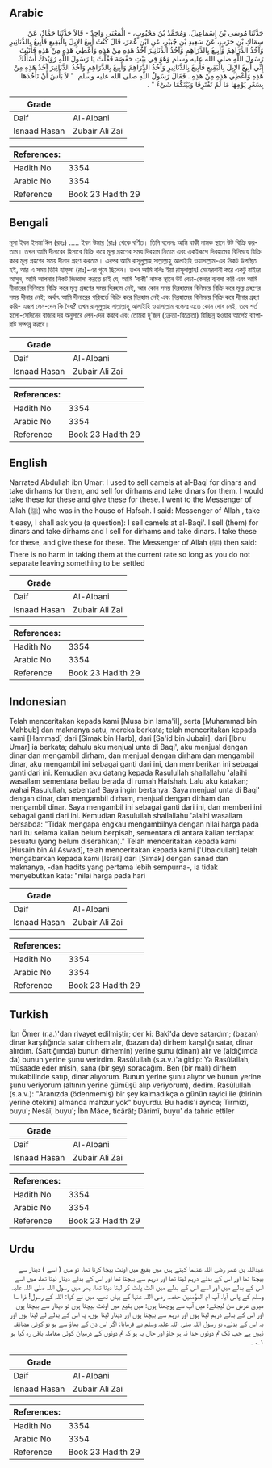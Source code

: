 ## Arabic


<div dir="rtl" lang="ar" style={{fontSize:'larger',backgroundColor:'#f8f9fa',padding:20}}>
حَدَّثَنَا مُوسَى بْنُ إِسْمَاعِيلَ، وَمُحَمَّدُ بْنُ مَحْبُوبٍ، - الْمَعْنَى وَاحِدٌ - قَالاَ حَدَّثَنَا حَمَّادٌ، عَنْ سِمَاكِ بْنِ حَرْبٍ، عَنْ سَعِيدِ بْنِ جُبَيْرٍ، عَنِ ابْنِ عُمَرَ، قَالَ كُنْتُ أَبِيعُ الإِبِلَ بِالْبَقِيعِ فَأَبِيعُ بِالدَّنَانِيرِ وَآخُذُ الدَّرَاهِمَ وَأَبِيعُ بِالدَّرَاهِمِ وَآخُذُ الدَّنَانِيرَ آخُذُ هَذِهِ مِنْ هَذِهِ وَأُعْطِي هَذِهِ مِنْ هَذِهِ فَأَتَيْتُ رَسُولَ اللَّهِ صلى الله عليه وسلم وَهُوَ فِي بَيْتِ حَفْصَةَ فَقُلْتُ يَا رَسُولَ اللَّهِ رُوَيْدَكَ أَسْأَلُكَ إِنِّي أَبِيعُ الإِبِلَ بِالْبَقِيعِ فَأَبِيعُ بِالدَّنَانِيرِ وَآخُذُ الدَّرَاهِمَ وَأَبِيعُ بِالدَّرَاهِمِ وَآخُذُ الدَّنَانِيرَ آخُذُ هَذِهِ مِنْ هَذِهِ وَأُعْطِي هَذِهِ مِنْ هَذِهِ ‏.‏ فَقَالَ رَسُولُ اللَّهِ صلى الله عليه وسلم ‏ "‏ لاَ بَأْسَ أَنْ تَأْخُذَهَا بِسَعْرِ يَوْمِهَا مَا لَمْ تَفْتَرِقَا وَبَيْنَكُمَا شَىْءٌ ‏"‏ ‏.‏
</div>
<div style={{backgroundColor:'#f8f9fa',padding:20, marginBottom: 10}}><table> <thead> <tr> <th>Grade</th> <th></th> </tr> </thead> <tbody> <tr><td>Daif</td><td>Al-Albani</td></tr><tr><td>Isnaad Hasan</td><td>Zubair Ali Zai</td></tr></tbody></table><table> <thead> <tr> <th>References:</th> <th></th> </tr> </thead> <tbody><tr><td>Hadith No</td><td>3354</td></tr><tr><td>Arabic No</td><td>3354</td></tr><tr><td>Reference</td><td>Book 23 Hadith 29</td></tr></tbody></table></div>

## Bengali


<div dir="ltr" lang="bn" style={{fontSize:'larger',backgroundColor:'#f8f9fa',padding:20}}>
মূসা ইবন ইসমা'ঈল (রহঃ) ..... ইবন উমার (রাঃ) থেকে বর্ণিত। তিনি বলেনঃ আমি বাকী নামক স্থানে উট বিক্রি করতাম। তখন আমি দীনারের হিসাবে বিক্রি করে মূল্য গ্রহণের সময় দিরহাম নিতাম এবং একইরূপে দিরহামের বিনিময়ে বিক্রি করে মূল্য গ্রহণের সময় দীনার গ্রহণ করতাম। এরপর আমি রাসূলুল্লাহ সাল্লাল্লাহু আলাইহি ওয়াসাল্লাম-এর নিকট উপস্থিত হই, আর এ সময় তিনি হাফ্‌সা (রাঃ)-এর গৃহে ছিলেন। তখন আমি বলিঃ ইয়া রাসূলাল্লাহ! মেহেরবানী করে একটু বাইরে আসুন, আমি আপনার নিকট জিজ্ঞাসা করতে চাই যে, আমি 'বাকী' নামক স্থানে উট বেচা-কেনার ব্যবসা করি এবং আমি দীনারের বিনিময়ে বিক্রি করে মূল্য গ্রহণের সময় দিরহাম নেই, আর কোন সময় দিরহামের বিনিময়ে বিক্রি করে মূল্য গ্রহণের সময় দীনার নেই; অর্থাৎ আমি দীনারের পরিবর্তে বিক্রি করে দিরহাম নেই এবং দিরহামের বিনিময়ে বিক্রি করে দীনার গ্রহণ করি- এরূপ লেন-দেন কি বৈধ? তখন রাসূলুল্লাহ সাল্লাল্লাহু আলাইহি ওয়াসাল্লাম বলেনঃ এতে কোন দোষ নেই, তবে শর্ত হলো-সেদিনের বাজার দর অনুসারে লেন-দেন করবে এবং তোমরা দু'জন (ক্রেতা-বিক্রেতা) বিচ্ছিন্ন হওয়ার আগেই ব্যাপারটি সম্পন্ন করবে।
</div>
<div style={{backgroundColor:'#f8f9fa',padding:20, marginBottom: 10}}><table> <thead> <tr> <th>Grade</th> <th></th> </tr> </thead> <tbody> <tr><td>Daif</td><td>Al-Albani</td></tr><tr><td>Isnaad Hasan</td><td>Zubair Ali Zai</td></tr></tbody></table><table> <thead> <tr> <th>References:</th> <th></th> </tr> </thead> <tbody><tr><td>Hadith No</td><td>3354</td></tr><tr><td>Arabic No</td><td>3354</td></tr><tr><td>Reference</td><td>Book 23 Hadith 29</td></tr></tbody></table></div>

## English


<div dir="ltr" lang="en" style={{fontSize:'larger',backgroundColor:'#f8f9fa',padding:20}}>
Narrated Abdullah ibn Umar: I used to sell camels at al-Baqi for dinars and take dirhams for them, and sell for dirhams and take dinars for them. I would take these for these and give these for these. I went to the Messenger of Allah (ﷺ) who was in the house of Hafsah. I said: Messenger of Allah , take it easy, I shall ask you (a question): I sell camels at al-Baqi'. I sell (them) for dinars and take dirhams and I sell for dirhams and take dinars. I take these for these, and give these for these. The Messenger of Allah (ﷺ) then said: There is no harm in taking them at the current rate so long as you do not separate leaving something to be settled
</div>
<div style={{backgroundColor:'#f8f9fa',padding:20, marginBottom: 10}}><table> <thead> <tr> <th>Grade</th> <th></th> </tr> </thead> <tbody> <tr><td>Daif</td><td>Al-Albani</td></tr><tr><td>Isnaad Hasan</td><td>Zubair Ali Zai</td></tr></tbody></table><table> <thead> <tr> <th>References:</th> <th></th> </tr> </thead> <tbody><tr><td>Hadith No</td><td>3354</td></tr><tr><td>Arabic No</td><td>3354</td></tr><tr><td>Reference</td><td>Book 23 Hadith 29</td></tr></tbody></table></div>

## Indonesian


<div dir="ltr" lang="id" style={{fontSize:'larger',backgroundColor:'#f8f9fa',padding:20}}>
Telah menceritakan kepada kami [Musa bin Isma'il], serta [Muhammad bin Mahbub] dan maknanya satu, mereka berkata; telah menceritakan kepada kami [Hammad] dari [Simak bin Harb], dari [Sa'id bin Jubair], dari [Ibnu Umar] ia berkata; dahulu aku menjual unta di Baqi', aku menjual dengan dinar dan mengambil dirham, dan menjual dengan dirham dan mengambil dinar, aku mengambil ini sebagai ganti dari ini, dan memberikan ini sebagai ganti dari ini. Kemudian aku datang kepada Rasulullah shallallahu 'alaihi wasallam sementara beliau berada di rumah Hafshah. Lalu aku katakan; wahai Rasulullah, sebentar! Saya ingin bertanya. Saya menjual unta di Baqi' dengan dinar, dan mengambil dirham, menjual dengan dirham dan mengambil dinar. Saya mengambil ini sebagai ganti dari ini, dan memberi ini sebagai ganti dari ini. Kemudian Rasulullah shallallahu 'alaihi wasallam bersabda: "Tidak mengapa engkau mengambilnya dengan nilai harga pada hari itu selama kalian belum berpisah, sementara di antara kalian terdapat sesuatu (yang belum diserahkan)." Telah menceritakan kepada kami [Husain bin Al Aswad], telah menceritakan kepada kami ['Ubaidullah] telah mengabarkan kepada kami [Israil] dari [Simak] dengan sanad dan maknanya, -dan hadits yang pertama lebih sempurna-, ia tidak menyebutkan kata: "nilai harga pada hari
</div>
<div style={{backgroundColor:'#f8f9fa',padding:20, marginBottom: 10}}><table> <thead> <tr> <th>Grade</th> <th></th> </tr> </thead> <tbody> <tr><td>Daif</td><td>Al-Albani</td></tr><tr><td>Isnaad Hasan</td><td>Zubair Ali Zai</td></tr></tbody></table><table> <thead> <tr> <th>References:</th> <th></th> </tr> </thead> <tbody><tr><td>Hadith No</td><td>3354</td></tr><tr><td>Arabic No</td><td>3354</td></tr><tr><td>Reference</td><td>Book 23 Hadith 29</td></tr></tbody></table></div>

## Turkish


<div dir="ltr" lang="tr" style={{fontSize:'larger',backgroundColor:'#f8f9fa',padding:20}}>
İbn Ömer (r.a.)'dan rivayet edilmiştir; der ki: Bakî'da deve satardım; (bazan) dinar karşılığında satar dirhem alır, (bazan da) dirhem karşılığı satar, dinar alırdım. (Sattığımda) bunun dirhemin) yerine şunu (dinarı) alır ve (aldığımda da) bunun yerine şunu verirdim. Rasûlullah (s.a.v.)'a gidip: Ya Rasûlallah, müsaade eder misin, sana (bir şey) soracağım. Ben (bir malı) dirhem mukabilinde satıp, dinar alıyorum. Bunun yerine şunu alıyor ve bunun yerine şunu veriyorum (altının yerine gümüşü alıp veriyorum), dedim. Rasûlullah (s.a.v.): "Aranızda (ödenmemiş) bir şey kalmadıkça o günün rayici ile (birinin yerine ötekini) almanda mahzur yok" buyurdu. Bu hadis'i ayrıca; Tirmizî, buyu'; Nesâî, buyu'; İbn Mâce, ticârât; Dârimî, buyu' da tahric ettiler
</div>
<div style={{backgroundColor:'#f8f9fa',padding:20, marginBottom: 10}}><table> <thead> <tr> <th>Grade</th> <th></th> </tr> </thead> <tbody> <tr><td>Daif</td><td>Al-Albani</td></tr><tr><td>Isnaad Hasan</td><td>Zubair Ali Zai</td></tr></tbody></table><table> <thead> <tr> <th>References:</th> <th></th> </tr> </thead> <tbody><tr><td>Hadith No</td><td>3354</td></tr><tr><td>Arabic No</td><td>3354</td></tr><tr><td>Reference</td><td>Book 23 Hadith 29</td></tr></tbody></table></div>

## Urdu


<div dir="rtl" lang="ur" style={{fontSize:'larger',backgroundColor:'#f8f9fa',padding:20}}>
عبداللہ بن عمر رضی اللہ عنہما کہتے ہیں میں بقیع میں اونٹ بیچا کرتا تھا، تو میں ( اسے ) دینار سے بیچتا تھا اور اس کے بدلے درہم لیتا تھا اور درہم سے بیچتا تھا اور اس کے بدلے دینار لیتا تھا، میں اسے اس کے بدلے میں اور اسے اس کے بدلے میں الٹ پلٹ کر لیتا دیتا تھا، پھر میں رسول اللہ صلی اللہ علیہ وسلم کے پاس آیا، آپ ام المؤمنین حفصہ رضی اللہ عنہا کے یہاں تھے، میں نے کہا: اللہ کے رسول! ذرا سا میری عرض سن لیجئے: میں آپ سے پوچھتا ہوں: میں بقیع میں اونٹ بیچتا ہوں تو دینار سے بیچتا ہوں اور اس کے بدلے درہم لیتا ہوں اور درہم سے بیچتا ہوں اور دینار لیتا ہوں، یہ اس کے بدلے لے لیتا ہوں اور یہ اس کے بدلے، تو رسول اللہ صلی اللہ علیہ وسلم نے فرمایا: اگر اس دن کے بھاؤ سے ہو تو کوئی مضائقہ نہیں ہے جب تک تم دونوں جدا نہ ہو جاؤ اور حال یہ ہو کہ تم دونوں کے درمیان کوئی معاملہ باقی رہ گیا ہو ۱؎ ۔
</div>
<div style={{backgroundColor:'#f8f9fa',padding:20, marginBottom: 10}}><table> <thead> <tr> <th>Grade</th> <th></th> </tr> </thead> <tbody> <tr><td>Daif</td><td>Al-Albani</td></tr><tr><td>Isnaad Hasan</td><td>Zubair Ali Zai</td></tr></tbody></table><table> <thead> <tr> <th>References:</th> <th></th> </tr> </thead> <tbody><tr><td>Hadith No</td><td>3354</td></tr><tr><td>Arabic No</td><td>3354</td></tr><tr><td>Reference</td><td>Book 23 Hadith 29</td></tr></tbody></table></div>
